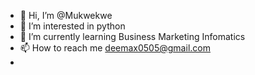 - 👋 Hi, I’m @Mukwekwe
- 👀 I’m interested in python
- 🌱 I’m currently learning Business Marketing Infomatics
- 📫 How to reach me deemax0505@gmail.com
-

<!---
Mukwekwe/Mukwekwe is a ✨ special ✨ repository because its `README.md` (this file) appears on your GitHub profile.
You can click the Preview link to take a look at your changes.
--->
